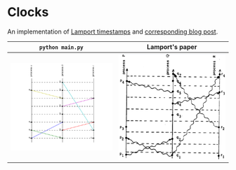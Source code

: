 # Clocks #
An implementation of [Lamport timestamps][lamport] and [corresponding blog
post](http://mwhittaker.github.io/2015/01/20/logical-clocks/).

| `python main.py`   | Lamport's paper     |
| ------------------ | ------------------- |
| ![main](clock.png) | ![paper](paper.png) |

[lamport]: http://web.stanford.edu/class/cs240/readings/lamport.pdf
